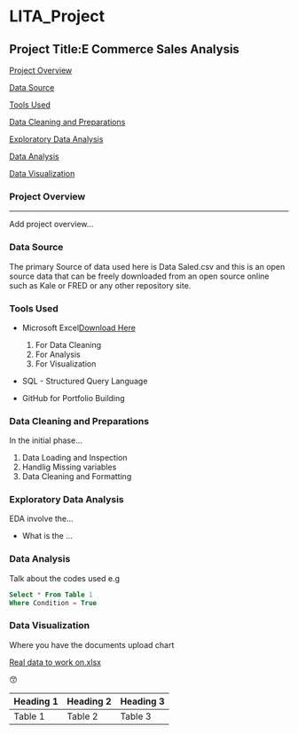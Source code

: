 # LITA_Project

## Project Title:E Commerce Sales Analysis

[Project Overview](#project-overview)

[Data Source](#data-source)

[Tools Used](#tools-used)

[Data Cleaning and Preparations](#data-cleaning-and-preparations)

[Exploratory Data Analysis](#exploratory-data-analysis)

[Data Analysis](#data-analysis)

[Data Visualization](#data-visualization)

### Project Overview
---
Add project overview...

### Data Source
The primary Source of data used here is Data Saled.csv and this is an open source data that can be freely downloaded from an open source online such as Kale or FRED or any other repository site.  

### Tools Used
- Microsoft Excel[Download Here](http://www.microsoft.com)
     1. For Data Cleaning
     2. For Analysis
     3. For Visualization

- SQL - Structured Query Language
- GitHub for Portfolio Building

### Data Cleaning and Preparations
In the initial phase...
1. Data Loading and Inspection
2. Handlig Missing variables
3. Data Cleaning and Formatting

### Exploratory Data Analysis
EDA involve the...
- What is the ...

### Data Analysis
Talk about the codes used e.g

```SQL
Select * From Table 1
Where Condition = True
```

### Data Visualization
Where you have the documents upload chart
  
[Real data to work on.xlsx](https://github.com/user-attachments/files/17175553/Real.data.to.work.on.xlsx)

😙

|Heading 1|Heading 2|Heading 3|
|---------|---------|---------|
|Table 1  |Table 2  |Table 3  |
